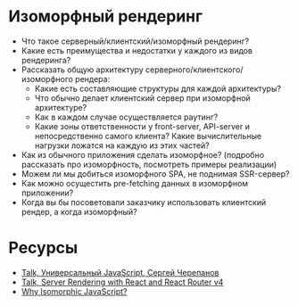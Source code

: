 # Изоморфный рендеринг

* Что такое серверный/клиентский/изоморфный рендеринг?
* Какие есть преимущества и недостатки у каждого из видов рендеринга?
* Рассказать общую архитектуру серверного/клиентского/изоморфного рендера:
  * Какие есть составляющие структуры для каждой архитектуры?
  * Что обычно делает клиентский сервер при изоморфной архитектуре?
  * Как в каждом случае осуществляется раутинг?
  * Какие зоны ответственности у front-server, API-server и непосредственно самого клиента? Какие вычислительные нагрузки ложатся на каждую из этих частей?
* Как из обычного приложения сделать изоморфное? (подробно рассказать про изоморфность, посмотреть примеры реализации)
* Можем ли мы добиться изоморфного SPA, не поднимая SSR-сервер?
* Как можно осущестить pre-fetching данных в изоморфном приложении?
* Когда вы бы посоветовали заказчику использовать клиентский рендер, а когда изоморфный?

# Ресурсы

* [Talk, Универсальный JavaScript, Сергей Черепанов](https://www.youtube.com/watch?v=Y5RV5Ys0-00)
* [Talk, Server Rendering with React and React Router v4](https://www.youtube.com/watch?v=mZEv4mHsU5E)
* [Why Isomorphic JavaScript?](https://www.oreilly.com/library/view/building-isomorphic-javascript/9781491932926/ch01.html)
